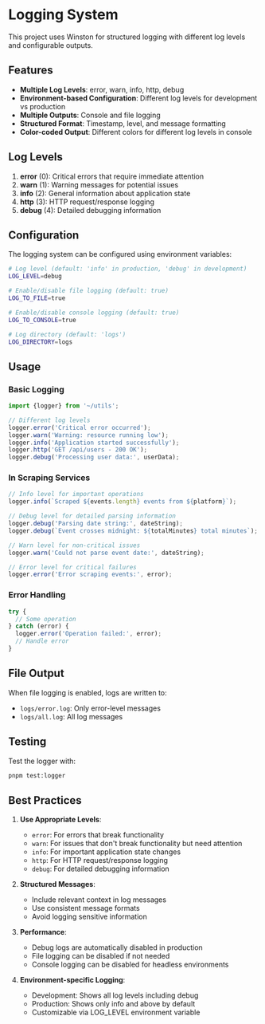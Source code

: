 # Logging System

This project uses Winston for structured logging with different log levels and configurable outputs.

## Features

- **Multiple Log Levels**: error, warn, info, http, debug
- **Environment-based Configuration**: Different log levels for development vs production
- **Multiple Outputs**: Console and file logging
- **Structured Format**: Timestamp, level, and message formatting
- **Color-coded Output**: Different colors for different log levels in console

## Log Levels

1. **error** (0): Critical errors that require immediate attention
2. **warn** (1): Warning messages for potential issues
3. **info** (2): General information about application state
4. **http** (3): HTTP request/response logging
5. **debug** (4): Detailed debugging information

## Configuration

The logging system can be configured using environment variables:

```bash
# Log level (default: 'info' in production, 'debug' in development)
LOG_LEVEL=debug

# Enable/disable file logging (default: true)
LOG_TO_FILE=true

# Enable/disable console logging (default: true)
LOG_TO_CONSOLE=true

# Log directory (default: 'logs')
LOG_DIRECTORY=logs
```

## Usage

### Basic Logging

```typescript
import {logger} from '~/utils';

// Different log levels
logger.error('Critical error occurred');
logger.warn('Warning: resource running low');
logger.info('Application started successfully');
logger.http('GET /api/users - 200 OK');
logger.debug('Processing user data:', userData);
```

### In Scraping Services

```typescript
// Info level for important operations
logger.info(`Scraped ${events.length} events from ${platform}`);

// Debug level for detailed parsing information
logger.debug('Parsing date string:', dateString);
logger.debug(`Event crosses midnight: ${totalMinutes} total minutes`);

// Warn level for non-critical issues
logger.warn('Could not parse event date:', dateString);

// Error level for critical failures
logger.error('Error scraping events:', error);
```

### Error Handling

```typescript
try {
  // Some operation
} catch (error) {
  logger.error('Operation failed:', error);
  // Handle error
}
```

## File Output

When file logging is enabled, logs are written to:

- `logs/error.log`: Only error-level messages
- `logs/all.log`: All log messages

## Testing

Test the logger with:

```bash
pnpm test:logger
```

## Best Practices

1. **Use Appropriate Levels**:

   - `error`: For errors that break functionality
   - `warn`: For issues that don't break functionality but need attention
   - `info`: For important application state changes
   - `http`: For HTTP request/response logging
   - `debug`: For detailed debugging information

2. **Structured Messages**:

   - Include relevant context in log messages
   - Use consistent message formats
   - Avoid logging sensitive information

3. **Performance**:

   - Debug logs are automatically disabled in production
   - File logging can be disabled if not needed
   - Console logging can be disabled for headless environments

4. **Environment-specific Logging**:
   - Development: Shows all log levels including debug
   - Production: Shows only info and above by default
   - Customizable via LOG_LEVEL environment variable
